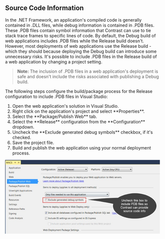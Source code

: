 <!--
title: "Source Code Information for .NET Applications"
description: "Source Code Information for .NET Applications"
tags: "configuration microsoft source code agent installation .Net"
-->

## Source Code Information 

In the .NET Framework, an application's compiled code is generally contained in .DLL files, while debug information is contained in .PDB files. These .PDB files contain symbol information that Contrast can use to tie stack trace frames to specific lines of code. By default, the Debug build of web applications includes .PDB files while the Release build doesn't. However, most deployments of web applications use the Release build - which they should because deploying the Debug build can introduce some unnecessary risks. It's possible to include .PDB files in the Release build of a web application by changing a project setting. 

> **Note:** The inclusion of .PDB files in a web application's deployment is safe and doesn't include the risks associated with publishing a Debug build.  

The following steps configure the build/package process for the Release configuration to include .PDB files in Visual Studio:

<ol>

<li> Open the web application's solution in Visual Studio. </li>
<li> Right click on the application's project and select **Properties**. </li>
<li> Select the **Package/Publish Web** tab. </li>
<li> Select the **Release** configuration from the **Configuration** dropdown. </li>
<li> Uncheck the **Exclude generated debug symbols** checkbox, if it's checked. </li>
<li> Save the project file. </li>
<li> Build and publish the web application using your normal deployment process. </li>

</ol>

<a href="assets/images/KB3-e14.jpg" rel="lightbox" title="Instrumentation Configuration"><img class="thumbnail" src="assets/images/KB3-e14.jpg"/></a>

